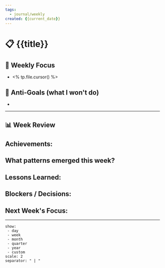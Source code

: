 ```yaml
---
tags:
  - journal/weekly
created: {{current_date}}
---
```

# 📋 {{title}}

## 🎯 Weekly Focus
- <% tp.file.cursor() %>

## 🚫 Anti-Goals (what I won't do)
- 

---
## 📊 Week Review

**Achievements:**
- 

**What patterns emerged this week?**
- 

**Lessons Learned:**
- 

**Blockers / Decisions:**
- 

**Next Week's Focus:**
- 

---

```journals-home
show:
 - day
 - week
 - month
 - quarter
 - year
 - custom
scale: 2
separator: " | "
```

```journal-nav
```